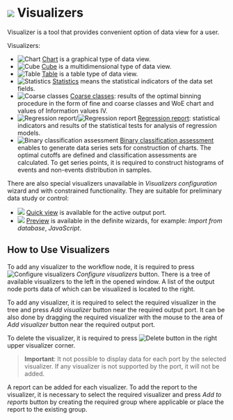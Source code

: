 # ![ ](../images/icons/system_object_18/visualizer_default.svg) Visualizers

Visualizer is a tool that provides convenient option of data view for a user.

Visualizers:

* ![Chart](../images/icons/view_types/chart_default.svg) [Chart](./chart/README.md) is a graphical type of data view.
* ![Cube](../images/icons/view_types/cube_default.svg) [Cube](./cube/README.md) is a multidimensional type of data view.
* ![Table](../images/icons/view_types/browse_default.svg) [Table](./table/README.md) is a table type of data view.
* ![Statistics](../images/icons/view_types/stat_default.svg) [Statistics](./statistics/README.md) means the statistical indicators of the data set fields.
* ![Coarse сlasses](../images/icons/view_types/coarseclasses_default.svg) [Coarse сlasses](./fine-classes/README.md): results of the optimal binning procedure in the form of fine and coarse classes and WoE chart and values of Information values IV.
* ![Regression report](../images/icons/view_types/logregressreport_default.svg)/![Regression report](../images/icons/view_types/linregressreport_default.svg) [Regression report](./regression/README.md): statistical indicators and results of the statistical tests for analysis of regression models.
* ![Binary classification assessment](../images/icons/view_types/roc_default.svg) [Binary classification assessment](./binary-classification/README.md) enables to generate data series sets for construction of charts. The optimal cutoffs are defined and classification assessments are calculated. To get series points, it is required to construct histograms of events and non-events distribution in samples.

There are also special visualizers unavailable in *Visualizers configuration* wizard and with constrained functionality. They are suitable for preliminary data study or control:

* ![ ](../images/icons/toolbar-controls/show-fast-viewer_default.svg) [Quick view](./preview/quick-view.md) is available for the active output  port.
* ![ ](../images/icons/blank.svg) [Preview](./preview/preview.md) is available in the definite wizards, for example: *Import from database*, *JavaScript*.

## How to Use Visualizers

To add any visualizer to the workflow node, it is required to press ![Configure visualizers](../images/icons/controls/visualizer_notactive.svg) *Configure visualizers* button. There is a tree of available visualizers to the left in the opened window. A list of the output node ports data of which can be visualized is located to the right.

To add any visualizer, it is required to select the required visualizer in the tree and press *Add visualizer* button near the required output port. It can be also done by dragging the required visualizer with the mouse to the area of *Add visualizer* button near the required output port.

To delete the visualizer, it is required to press ![Delete](./delete.svg) button in the right upper visualizer corner.

> **Important**: It not possible to display data for each port by the selected visualizer. If any visualizer is not supported by the port, it will not be added.

A report can be added for each visualizer. To add the report to the visualizer, it is necessary to select the required visualizer and press *Add to reports* button by creating the required group where applicable or place the report to the existing group.

